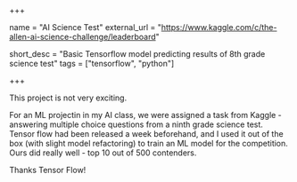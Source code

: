 +++

name = "AI Science Test"
external_url = "https://www.kaggle.com/c/the-allen-ai-science-challenge/leaderboard"

short_desc = "Basic Tensorflow model predicting results of 8th grade science test"
tags = ["tensorflow", "python"]

+++

This project is not very exciting.

For an ML projectin in my AI class, we were assigned a task from Kaggle - answering multiple choice questions from a ninth grade science test. Tensor flow had been released a week beforehand, and I used it out of the box (with slight model refactoring) to train an ML model for the competition. Ours did really well - top 10 out of 500 contenders.

Thanks Tensor Flow!

